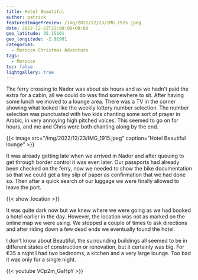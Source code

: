 ```yaml
---
title: Hotel Beautiful
author: patrick
featuredImagePreview: /img/2022/12/23/IMG_1915.jpeg
date: 2022-12-22T22:00:00+00:00
geo_latitude: 35.15101
geo_longitude: -2.91991
categories:
  - Morocco Christmas Adventure
tags:
  - Morocco
toc: false
lightgallery: true
---
```

The ferry crossing to Nador was about six hours and as we hadn't paid the extra for a cabin, all we could do was find somewhere to sit. After having some lunch we moved to a lounge area. There was a TV in the corner showing what looked like the weekly lottery number selection. The number selection was punctuated with two kids chanting some sort of prayer in Arabic, in very annoying high pitched voices. This seemed to go on for hours, and me and Chris were both chanting along by the end.

<!--more-->

{{< image src="/img/2022/12/23/IMG_1915.jpeg" caption="Hotel Beautiful lounge" >}}

It was already getting late when we arrived in Nador and after queuing to get through border control it was even later. Our passports had already been checked on the ferry, now we needed to show the bike documentation so that we could get a tiny slip of paper as confirmation that we had done so. Then after a quick search of our luggage we were finally allowed to leave the port.

{{< show_location >}}

It was quite dark now but we knew where we were going as we had booked a hotel earlier in the day. However, the location was not as marked on the online map we were using. We stopped a couple of times to ask directions and after riding down a few dead ends we eventually found the hotel.

I don't know about Beautiful, the surrounding buildings all seemed to be in different states of construction or renovation, but it certainly was big. For €35 a night I had two bedrooms, a kitchen and a very large lounge. Too bad it was only for a single night.

{{< youtube VCp2m_GaHpY >}}
